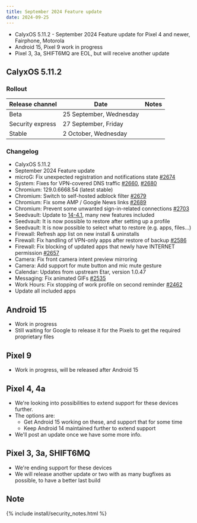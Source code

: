 ```yaml
---
title: September 2024 Feature update
date: 2024-09-25
---
```


* CalyxOS 5.11.2 - September 2024 Feature update for Pixel 4 and newer, Fairphone, Motorola
* Android 15, Pixel 9 work in progress
* Pixel 3, 3a, SHIFT6MQ are EOL, but will receive another update

## CalyxOS 5.11.2
### Rollout

| Release channel  | Date   | Notes |
| ---------------- | ------ | ------ |
| Beta | 25 September, Wednesday |  |
| Security express | 27 September, Friday |  |
| Stable | 2 October, Wednesday | |

### Changelog
* CalyxOS 5.11.2
* September 2024 Feature update
* microG: Fix unexpected registration and notifications state [#2674](https://gitlab.com/CalyxOS/calyxos/-/issues/2674)
* System: Fixes for VPN-covered DNS traffic [#2660](https://gitlab.com/CalyxOS/calyxos/-/issues/), [#2680](https://gitlab.com/CalyxOS/calyxos/-/issues/2660)
* Chromium: 129.0.6668.54 (latest stable)
* Chromium: Switch to self-hosted adblock filter [#2679](https://gitlab.com/CalyxOS/calyxos/-/issues/2679)
* Chromium: Fix some AMP / Google News links [#2689](https://gitlab.com/CalyxOS/calyxos/-/issues/2689)
* Chromium: Prevent some unwanted sign-in-related connections [#2703](https://gitlab.com/CalyxOS/calyxos/-/issues/2703)
* Seedvault: Update to [14-4.1](https://github.com/seedvault-app/seedvault/releases/tag/14-4.1), many new features included 
* Seedvault: It is now possible to restore after setting up a profile
* Seedvault: It is now possible to select what to restore (e.g. apps, files...)
* Firewall: Refresh app list on new install & uninstalls
* Firewall: Fix handling of VPN-only apps after restore of backup [#2586](https://gitlab.com/CalyxOS/calyxos/-/issues/2586)
* Firewall: Fix blocking of updated apps that newly have INTERNET permission [#2657](https://gitlab.com/CalyxOS/calyxos/-/issues/2657)
* Camera: Fix front camera intent preview mirroring
* Camera: Add support for mute button and mic mute gesture
* Calendar: Updates from upstream Etar, version 1.0.47
* Messaging: Fix animated GIFs [#2535](https://gitlab.com/CalyxOS/calyxos/-/issues/2535)
* Work Hours: Fix stopping of work profile on second reminder [#2462](https://gitlab.com/CalyxOS/calyxos/-/issues/2462)
* Update all included apps

## Android 15
* Work in progress
* Still waiting for Google to release it for the Pixels to get the required proprietary files

## Pixel 9
* Work in progress, will be released after Android 15

## Pixel 4, 4a
* We're looking into possibilities to extend support for these devices further.
* The options are:
  * Get Android 15 working on these, and support that for some time
  * Keep Android 14 maintained further to extend support
* We'll post an update once we have some more info.

## Pixel 3, 3a, SHIFT6MQ
* We're ending support for these devices
* We will release another update or two with as many bugfixes as possible, to have a better last build

## Note

{% include install/security_notes.html %}